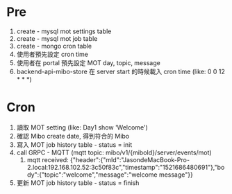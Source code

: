 # Pre

1. create - mysql mot settings table
2. create - mysql mot job table
3. create - mongo cron table
4. 使用者預先設定 cron time
5. 使用者在 portal 預先設定 MOT day, topic, message
6. backend-api-mibo-store 在 server start 的時候載入 cron time \(like: 0 0 12 \* \* \*\)

# Cron

1. 讀取 MOT setting \(like: Day1 show 'Welcome'\)
2. 確認 Mibo create date, 得到符合的 Mibo
3. 寫入 MOT job history table - status = init
4. call GRPC - MQTT \(mqtt topic: mibo/v1/{miboId}/server/events/mot\)
   1. mqtt received: {"header":{"mId":"JasondeMacBook-Pro-2.local:192.168.102.52:3c50f83c","timestamp":"1521686480691"},"body":{"topic":"welcome","message":"welcome message"}}
5. 更新 MOT job history table - status = finish



